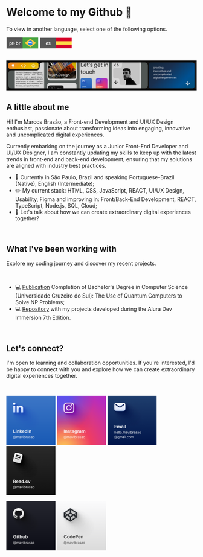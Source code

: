 <!--A little about me (Start)-->
#  Welcome to my Github 👋
<p>To view in another language, select one of the following options.</p>

<a href="https://github.com/mavibrasao/Mavibrasao/blob/main/README.md"><img align="center" src="https://raw.githubusercontent.com/mavibrasao/Mavibrasao/main/icon_langptbr.svg" alt="https://github.com/mavibrasao/Mavibrasao/blob/main/README.md" height="30" width="85"/></a>
<a href="https://github.com/mavibrasao/Mavibrasao/blob/main/README-es.md"><img align="center" src="https://raw.githubusercontent.com/mavibrasao/Mavibrasao/main/icon_langes.svg" alt="https://github.com/mavibrasao/Mavibrasao/blob/main/README-es.md" height="30" width="85"/></a>

<br>

<img src="https://github.com/mavibrasao/Mavibrasao/blob/main/banner_figmaen.png" alt="https://github.com/mavibrasao/Mavibrasao/blob/main/banner_figmaen.png"/>

<br>

## A little about me
<p>Hi! I'm Marcos Brasão, a Front-end Development and UI/UX Design enthusiast, passionate about transforming ideas into engaging, innovative and uncomplicated digital experiences.</p>
<p>Currently embarking on the journey as a Junior Front-End Developer and UI/UX Designer, I am constantly updating my skills to keep up with the latest trends in front-end and back-end development, ensuring that my solutions are aligned with industry best practices.</p>
<ul>
  <li>📌 Currently in São Paulo, Brazil and speaking Portuguese-Brazil (Native), English (Intermediate);</li>
  <li>✏️ My current stack: HTML, CSS, JavaScript, REACT, UI/UX Design, Usability, Figma and improving in: Front/Back-End Development, REACT, TypeScript, Node.js, SQL, Cloud;</li>
  <li>💬 Let's talk about how we can create extraordinary digital experiences together?</li>
</ul>
<br>
<!--A little about me (End)-->

<!--Projects (Start)-->
## What I've been working with
<p>Explore my coding journey and discover my recent projects.</p>

<br>

<ul>
  <li>💻 <a href="https://drive.google.com/file/d/1l53yBF8m19qy-iMEZIgn4S2mM-L9KQ1X/view?usp=drive_link">Publication</a> Completion of Bachelor's Degree in Computer Science (Universidade Cruzeiro do Sul): The Use of Quantum Computers to Solve NP Problems;</li>
  <li>💻 <a href="https://github.com/mavibrasao/imersaodevalura-7edicao">Repository</a> with my projects developed during the Alura Dev Immersion 7th Edition.</li>
</ul>
<br>
<!--Projetos (End)-->

<!--Let's connect (Start)-->
## Let's connect?
<p>I'm open to learning and collaboration opportunities. If you're interested, I'd be happy to connect with you and explore how we can create extraordinary digital experiences together.</p>

<br>

<a href="https://www.linkedin.com/in/mavibrasao/"><img src="https://github.com/mavibrasao/Mavibrasao/blob/main/LinkedIn.png" height="130" width="130" alt="https://github.com/mavibrasao/Mavibrasao/blob/main/LinkedIn.png"/></a> <a href="https://www.instagram.com/mavibrasao/"><img src="https://github.com/mavibrasao/Mavibrasao/blob/main/Instagram.png" height="130" width="130" alt="https://github.com/mavibrasao/Mavibrasao/blob/main/Instagram.png"/></a> <a href="mailto:hello.mavibrasao@gmail.com"><img src="https://github.com/mavibrasao/Mavibrasao/blob/main/Email.png" height="130" width="130" alt="https://github.com/mavibrasao/Mavibrasao/blob/main/Email.png"/></a> <a href="https://read.cv/mavibrasao"><img src="https://github.com/mavibrasao/Mavibrasao/blob/main/Read.cv.png" height="130" width="130" alt="https://github.com/mavibrasao/Mavibrasao/blob/main/Read.cv.png"/></a>

<a href="https://github.com/mavibrasao"><img src="https://github.com/mavibrasao/Mavibrasao/blob/main/Github.png" height="130" width="130" alt="https://github.com/mavibrasao/Mavibrasao/blob/main/Github.png"/></a> <a href="https://codepen.io/mavibrasao"><img src="https://github.com/mavibrasao/Mavibrasao/blob/main/CodePen.png" height="130" width="130" alt="https://github.com/mavibrasao/Mavibrasao/blob/main/CodePen.png"/></a>
<!--Let's connect? (End)-->
